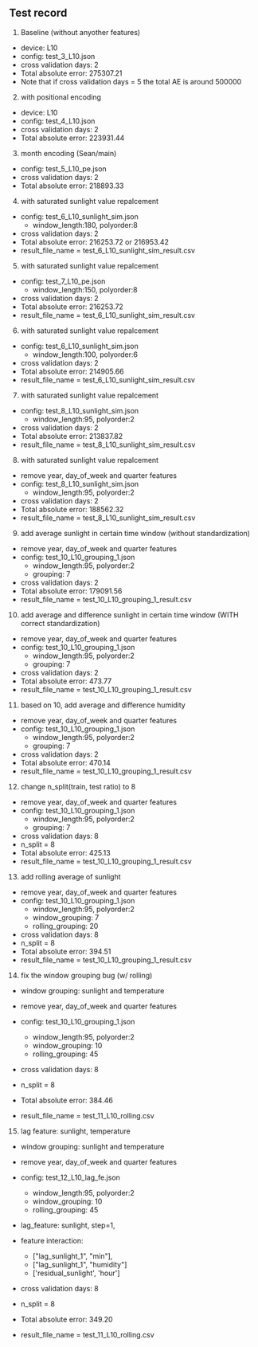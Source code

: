 ## Test record

1. Baseline (without anyother features)

- device: L10
- config: test_3_L10.json
- cross validation days: 2
- Total absolute error: 275307.21
- Note that if cross validation days = 5 the total AE is around 500000

2. with positional encoding

- device: L10
- config: test_4_L10.json
- cross validation days: 2
- Total absolute error: 223931.44

3. month encoding (Sean/main)

- config: test_5_L10_pe.json
- cross validation days: 2
- Total absolute error: 218893.33

4. with saturated sunlight value repalcement

- config: test_6_L10_sunlight_sim.json
  - window_length:180, polyorder:8
- cross validation days: 2
- Total absolute error: 216253.72 or 216953.42
- result_file_name = test_6_L10_sunlight_sim_result.csv

5. with saturated sunlight value repalcement

- config: test_7_L10_pe.json
  - window_length:150, polyorder:8
- cross validation days: 2
- Total absolute error: 216253.72
- result_file_name = test_6_L10_sunlight_sim_result.csv

6. with saturated sunlight value repalcement

- config: test_6_L10_sunlight_sim.json
  - window_length:100, polyorder:6
- cross validation days: 2
- Total absolute error: 214905.66
- result_file_name = test_6_L10_sunlight_sim_result.csv

7. with saturated sunlight value repalcement

- config: test_8_L10_sunlight_sim.json
  - window_length:95, polyorder:2
- cross validation days: 2
- Total absolute error: 213837.82
- result_file_name = test_8_L10_sunlight_sim_result.csv

8. with saturated sunlight value repalcement

- remove year, day_of_week and quarter features
- config: test_8_L10_sunlight_sim.json
  - window_length:95, polyorder:2
- cross validation days: 2
- Total absolute error: 188562.32
- result_file_name = test_8_L10_sunlight_sim_result.csv

9. add average sunlight in certain time window (without standardization)

- remove year, day_of_week and quarter features
- config: test_10_L10_grouping_1.json
  - window_length:95, polyorder:2
  - grouping: 7
- cross validation days: 2
- Total absolute error: 179091.56
- result_file_name = test_10_L10_grouping_1_result.csv

10. add average and difference sunlight in certain time window (WITH correct standardization)

- remove year, day_of_week and quarter features
- config: test_10_L10_grouping_1.json
  - window_length:95, polyorder:2
  - grouping: 7
- cross validation days: 2
- Total absolute error: 473.77
- result_file_name = test_10_L10_grouping_1_result.csv

11. based on 10, add average and difference humidity

- remove year, day_of_week and quarter features
- config: test_10_L10_grouping_1.json
  - window_length:95, polyorder:2
  - grouping: 7
- cross validation days: 2
- Total absolute error: 470.14
- result_file_name = test_10_L10_grouping_1_result.csv

12. change n_split(train, test ratio) to 8

- remove year, day_of_week and quarter features
- config: test_10_L10_grouping_1.json
  - window_length:95, polyorder:2
  - grouping: 7
- cross validation days: 8
- n_split = 8
- Total absolute error: 425.13
- result_file_name = test_10_L10_grouping_1_result.csv

13. add rolling average of sunlight

- remove year, day_of_week and quarter features
- config: test_10_L10_grouping_1.json
  - window_length:95, polyorder:2
  - window_grouping: 7
  - rolling_grouping: 20
- cross validation days: 8
- n_split = 8
- Total absolute error: 394.51
- result_file_name = test_10_L10_grouping_1_result.csv

14. fix the window grouping bug (w/ rolling)

- window grouping: sunlight and temperature

- remove year, day_of_week and quarter features
- config: test_10_L10_grouping_1.json
  - window_length:95, polyorder:2
  - window_grouping: 10
  - rolling_grouping: 45
- cross validation days: 8
- n_split = 8
- Total absolute error: 384.46
- result_file_name = test_11_L10_rolling.csv

15. lag feature: sunlight, temperature

- window grouping: sunlight and temperature

- remove year, day_of_week and quarter features
- config: test_12_L10_lag_fe.json
  - window_length:95, polyorder:2
  - window_grouping: 10
  - rolling_grouping: 45
- lag_feature: sunlight, step=1,
- feature interaction:
  - ["lag_sunlight_1", "min"],
  - ["lag_sunlight_1", "humidity"]
  - ['residual_sunlight', 'hour']
- cross validation days: 8
- n_split = 8
- Total absolute error: 349.20
- result_file_name = test_11_L10_rolling.csv
